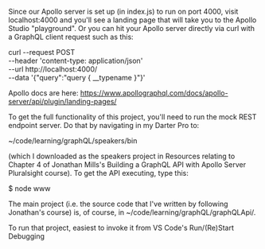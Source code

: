 Since our Apollo server is set up (in index.js) to run on port 4000, visit localhost:4000
and you'll see a landing page that will take you to the Apollo Studio "playground". Or you can hit your Apollo server directly via curl with a GraphQL client request such as this:

curl --request POST \
  --header 'content-type: application/json' \
  --url http://localhost:4000/ \
  --data '{"query":"query { __typename }"}'

Apollo docs are here: https://www.apollographql.com/docs/apollo-server/api/plugin/landing-pages/

To get the full functionality of this project, you'll need to run the mock REST endpoint server. Do that by navigating in my Darter Pro to: 

~/code/learning/graphQL/speakers/bin

(which I downloaded as the speakers project in Resources relating to Chapter 4 of Jonathan Mills's Building a GraphQL API with Apollo Server Pluralsight course). To get the API executing, type this:

$ node www

The main project (i.e. the source code that I've written by following Jonathan's course) is, of course, in ~/code/learning/graphQL/graphQLApi/.

To run that project, easiest to invoke it from VS Code's Run/(Re)Start Debugging